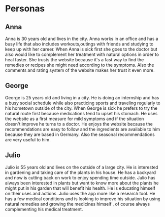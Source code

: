 # Personas  



## Anna

Anna is 30 years old and lives in the city. Anna works in an office and has a busy life that also includes workouts,outings with friends and studying to keep up with her career. When Anna is sick first she goes to the doctor but also would like to complement her treatment with natural options in order to heal faster. She trusts the website because it's a fast way to find the remedies or recipes she might need according to the symptoms. Also the comments and rating system of the website makes her trust it even more. 

## George

George is 25 years old and living in a city. He is doing an internship and has a busy social schedule while also practicing sports and traveling regularly to his hometown outside of the city. When George is sick he prefers to try the natural route first because medications tend to upset his stomach. He uses the website as a first measure for mild symptoms and if the situation doesn't improve he turns to a doctor. He enjoys the website because the recommendations are easy to follow and the ingredients are available to him because they are based in Germany. Also the seasonal recommendations are very useful to him. 

## Julio 

Julio is 55 years old and lives on the outside of a large city. He is interested in gardening and taking care of the plants in his house. He has a backyard and now is cutting back on work to enjoy spending time outside. Julio has always been interested in plants but want to know more about the plants he might put in his garden that will benefit his health. He is educating himself on their uses and actions. Julio uses the app more like a research tool. He has a few medical conditions and is looking to improve his situation by using natural remedies and growing the medicines himself , of course always complementing his medical treatment. 